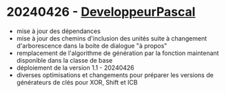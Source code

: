 # 20240426 - [DeveloppeurPascal](https://github.com/DeveloppeurPascal)

* mise à jour des dépendances
* mise à jour des chemins d'inclusion des unités suite à changement d'arborescence dans la boite de dialogue "à propos"
* remplacement de l'algorithme de génération par la fonction maintenant disponible dans la classe de base
* déploiement de la version 1.1 - 20240426
* diverses optimisations et changements pour préparer les versions de générateurs de clés pour XOR, Shift et ICB
